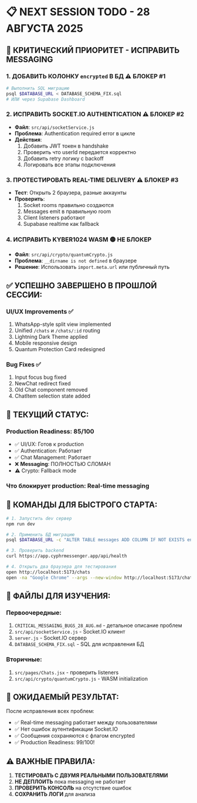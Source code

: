# 📋 NEXT SESSION TODO - 28 АВГУСТА 2025

## 🚨 КРИТИЧЕСКИЙ ПРИОРИТЕТ - ИСПРАВИТЬ MESSAGING

### 1. **ДОБАВИТЬ КОЛОНКУ `encrypted` В БД** ⚠️ БЛОКЕР #1
```bash
# Выполнить SQL миграцию
psql $DATABASE_URL < DATABASE_SCHEMA_FIX.sql
# ИЛИ через Supabase Dashboard
```

### 2. **ИСПРАВИТЬ SOCKET.IO AUTHENTICATION** ⚠️ БЛОКЕР #2
- **Файл**: `src/api/socketService.js`
- **Проблема**: Authentication required error в цикле
- **Действия**:
  1. Добавить JWT токен в handshake
  2. Проверить что userId передается корректно
  3. Добавить retry логику с backoff
  4. Логировать все этапы подключения

### 3. **ПРОТЕСТИРОВАТЬ REAL-TIME DELIVERY** ⚠️ БЛОКЕР #3
- **Тест**: Открыть 2 браузера, разные аккаунты
- **Проверить**:
  1. Socket rooms правильно создаются
  2. Messages emit в правильную room
  3. Client listeners работают
  4. Supabase realtime как fallback

### 4. **ИСПРАВИТЬ KYBER1024 WASM** 🟡 НЕ БЛОКЕР
- **Файл**: `src/api/crypto/quantumCrypto.js`
- **Проблема**: `__dirname is not defined` в браузере
- **Решение**: Использовать `import.meta.url` или публичный путь

## ✅ УСПЕШНО ЗАВЕРШЕНО В ПРОШЛОЙ СЕССИИ:

### UI/UX Improvements ✅
1. WhatsApp-style split view implemented
2. Unified `/chats` и `/chats/:id` routing
3. Lightning Dark Theme applied
4. Mobile responsive design
5. Quantum Protection Card redesigned

### Bug Fixes ✅
1. Input focus bug fixed
2. NewChat redirect fixed  
3. Old Chat component removed
4. ChatItem selection state added

## 🎯 ТЕКУЩИЙ СТАТУС:

### **Production Readiness: 85/100**
- ✅ UI/UX: Готов к production
- ✅ Authentication: Работает
- ✅ Chat Management: Работает
- ❌ **Messaging**: ПОЛНОСТЬЮ СЛОМАН
- ⚠️ Crypto: Fallback mode

### **Что блокирует production**: Real-time messaging

## 🔧 КОМАНДЫ ДЛЯ БЫСТРОГО СТАРТА:

```bash
# 1. Запустить dev сервер
npm run dev

# 2. Применить БД миграцию
psql $DATABASE_URL -c "ALTER TABLE messages ADD COLUMN IF NOT EXISTS encrypted BOOLEAN DEFAULT false;"

# 3. Проверить backend
curl https://app.cyphrmessenger.app/api/health

# 4. Открыть два браузера для тестирования
open http://localhost:5173/chats
open -na "Google Chrome" --args --new-window http://localhost:5173/chats
```

## 📁 ФАЙЛЫ ДЛЯ ИЗУЧЕНИЯ:

### **Первоочередные:**
1. `CRITICAL_MESSAGING_BUGS_28_AUG.md` - детальное описание проблем
2. `src/api/socketService.js` - Socket.IO клиент
3. `server.js` - Socket.IO сервер
4. `DATABASE_SCHEMA_FIX.sql` - SQL для исправления БД

### **Вторичные:**
1. `src/pages/Chats.jsx` - проверить listeners
2. `src/api/crypto/quantumCrypto.js` - WASM initialization

## 🚀 ОЖИДАЕМЫЙ РЕЗУЛЬТАТ:

После исправления всех проблем:
- ✅ Real-time messaging работает между пользователями
- ✅ Нет ошибок аутентификации Socket.IO
- ✅ Сообщения сохраняются с флагом encrypted
- ✅ Production Readiness: 99/100!

## ⚠️ ВАЖНЫЕ ПРАВИЛА:
1. **ТЕСТИРОВАТЬ С ДВУМЯ РЕАЛЬНЫМИ ПОЛЬЗОВАТЕЛЯМИ**
2. **НЕ ДЕПЛОИТЬ** пока messaging не работает
3. **ПРОВЕРИТЬ КОНСОЛЬ** на отсутствие ошибок
4. **СОХРАНИТЬ ЛОГИ** для анализа